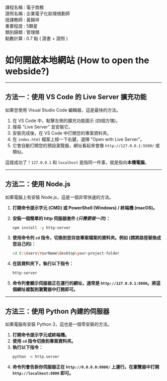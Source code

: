 課程名稱 : 電子商務 <BR>
證照名稱 : 企業電子化助理規劃師 <BR>
授課教師 : 黃錦祥 <BR>
重要程度 : 5顆星 <BR>
類別歸類 : 管理類 <br>
點數計算 : 0.7 點 ( 證書 + 證照 )

# 如何開啟本地網站 (How to open the webside?)

---

## 方法一：使用 VS Code 的 Live Server 擴充功能

如果您使用 Visual Studio Code 編輯器，這是最快的方法。

1.  在 VS Code 中，點擊左側的擴充功能圖示 (四個方塊)。
2.  搜尋 "Live Server" 並安裝它。
3.  安裝完成後，在 VS Code 中打開您的專案資料夾。
4.  在 `index.html` 檔案上按一下右鍵，選擇 "Open with Live Server"。
5.  它會自動打開您的預設瀏覽器，網址看起來會像 `http://127.0.0.1:5500/` 或類似。

這就成功了！`127.0.0.1` 和 `localhost` 是指同一件事，就是指向**本機電腦**。

---

## 方法二：使用 Node.js

如果電腦上有安裝 Node.js，這是一個非常快速的方法。

1.  **打開命令提示字元 (CMD) 或 PowerShell (Windows) / 終端機 (macOS)。**

2.  **安裝一個簡單的 http 伺服器套件 *(只需要做一次)*：**
    ```bash
    npm install -g http-server
    ```

3.  **使用命令列 `cd` 指令，切換到您存放專案檔案的資料夾。例如 (請將路徑替換成您自己的)：**
    ```bash
    cd C:\Users\YourName\Desktop\your-project-folder
    ```

4.  **在該資料夾下，執行以下指令：**
    ```bash
    http-server
    ```

5.  **命令列會顯示伺服器正在運行的網址，通常是 `http://127.0.0.1:8080`。將這個網址複製到瀏覽器中打開即可。**

---

## 方法三：使用 Python 內建的伺服器

如果電腦有安裝 Python 3，這也是一個零安裝的方法。

1.  **打開命令提示字元或終端機。**
2.  **使用 `cd` 指令切換到專案資料夾。**
3.  **執行以下指令：**
    ```bash
    python -m http.server
    ```
4.  **命令列會告訴你伺服器正在 `http://0.0.0.0:8000/` 上運行。在瀏覽器中打開 `http://localhost:8000` 即可。**
